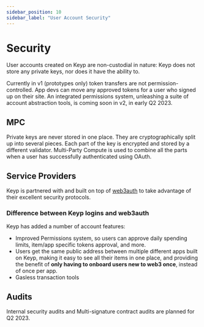 ```yaml
---
sidebar_position: 10
sidebar_label: "User Account Security"
---
```


# Security

User accounts created on Keyp are non-custodial in nature: Keyp does not store any private keys, nor does it have the ability to.

Currently in v1 (prototypes only) token transfers are not permission-controlled. App devs can move any approved tokens for a user who signed up on their site. An integrated permissions system, unleashing a suite of account abstraction tools, is coming soon in v2, in early Q2 2023.

## MPC

Private keys are never stored in one place. They are cryptographically split up into several pieces. Each part of the key is encrypted and stored by a different validator. Multi-Party Compute is used to combine all the parts when a user has successfully authenticated using OAuth.

## Service Providers

Keyp is partnered with and built on top of [web3auth](https://web3auth.io/) to take advantage of their excellent security protocols.

### Difference between Keyp logins and web3auth

Keyp has added a number of account features:

- Improved Permissions system, so users can approve daily spending limits, item/app specific tokens approval, and more.
- Users get the same public address between multiple different apps built on Keyp, making it easy to see all their items in one place, and providing the benefit of **only having to onboard users new to web3 once**, instead of once per app.
- Gasless transaction tools

## Audits

Internal security audits and Multi-signature contract audits are planned for Q2 2023.